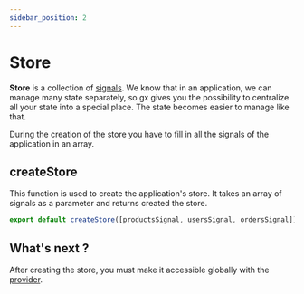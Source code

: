 ```yaml
---
sidebar_position: 2
---
```


# Store

**Store** is a collection of [signals](/docs/guide/signals.md). We know that in an application, we can manage many state separately, so gx gives you the possibility to centralize all your state into a special place. The state becomes easier to manage like that.

During the creation of the store you have to fill in all the signals of the application in an array.

## createStore

This function is used to create the application's store. It takes an array of signals as a parameter and returns created the store.

```js
export default createStore([productsSignal, usersSignal, ordersSignal]);
```

## What's next ?

After creating the store, you must make it accessible globally with the [provider](/docs/guide/provider.md).
